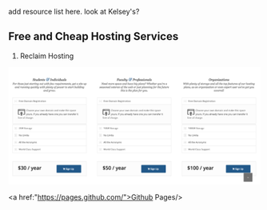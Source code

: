 add resource list here. look at Kelsey's? 

<h2>
	Free and Cheap Hosting Services
</h2>

1. Reclaim Hosting
<img src="reclaim.jpeg"/>

<a href:"https://pages.github.com/">Github Pages/> 